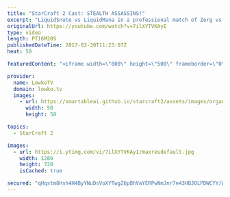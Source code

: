 ```yaml
---
title: "StarCraft 2 Cast: STEALTH ASSASSINS!"
excerpt: "LiquidSnute vs LiquidMana in a professional match of Zerg vs Protoss. Subscribe for more videos: http://lowko.tv/youtube Psionic Storm value: https://goo.gl/KOhZfy  An awesome back-and-forth match of professional StarCraft 2. In this game, Zerg mostly sits back while waiting for an opportunity. In the"
originalUrl: https://youtube.com/watch?v=7ilXYTVKAyI
type: video
length: PT16M20S
publishedDateTime: 2017-03-30T11:23:07Z
heat: 50

featuredContent: "<iframe width=\"800\" height=\"500\" frameborder=\"0\" src=\"https://www.youtube.com/embed/7ilXYTVKAyI\" allow=\"accelerometer; autoplay; encrypted-media; gyroscope; picture-in-picture\" allowfullscreen></iframe>"

provider:
  name: LowkoTV
  domain: lowko.tv
  images:
    - url: https://smartableai.github.io/starcraft2/assets/images/organizations/lowko.tv-50x50.jpg
      width: 50
      height: 50

topics:
  - StarCraft 2

images:
  - url: https://i.ytimg.com/vi/7ilXYTVKAyI/maxresdefault.jpg
    width: 1280
    height: 720
    isCached: true

secured: "qHqstm8Hsh4H4ByYNuDsVoXYTwgZ6pBhVaYERPwNmJnr7e43HBJOLPDWCYY/Wm5Gu2IdLJLgrSqLD7Z7WzKNUTXIIPS4Pu365usk+bV46UVZOi6zvHvDGEbGDm79KpkENv1RkOe/3Bv+Hwv6ftiY+LdAoZa1Pwok1MjgV9TnZKaGuw+/wo8OJ6kgbNmk8kZ4ubLDIfkO+8R5lgw5ue4ITvju3TpMKHjnTpctZY5gM1G1w+yKYvJxWFfpJRAb8oHXGLw76jiS90tKz9WVvboZb+yoWejJEJPThgqmxn943nQJWxJGiGw6/RjgwF6qPIhMiWvYW7dKmT5tOGZXtF0/BQsDhzG/36cUwmBrAPd/laym97SV2m52b5V3Zzjp+/qgWFZ64CiVghGa2BoHZK1GdkkRgNVdZtlrz2oqsMuhHINpJd5ZFClr3mryPK6tb6hu;a8bmDh/iKwQgJriFR4XZGQ=="
---
```


